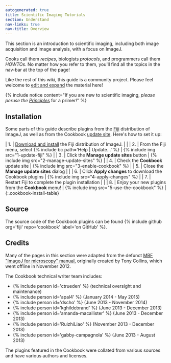 ```yaml
---
autogenerated: true
title: Scientific Imaging Tutorials
section: Understand
nav-links: true
nav-title: Overview
---
```


This section is an introduction to scientific imaging, including both
image acquisition and image analysis, with a focus on ImageJ.

Cooks call them *recipes*, biologists *protocols*, and programmers call them
*HOWTOs*. No matter how you refer to them, you'll find all the topics in the
nav-bar at the top of the page!

Like the rest of this wiki, this guide is a community project.
Please feel welcome to [edit and expand](/help/editing) the material here!

{% include notice content="If you are new to scientific imaging,
  *please peruse the [Principles](/imaging/principles)* for a primer!" %}

## Installation

Some parts of this guide describe plugins from the [Fiji](/software/fiji)
distribution of ImageJ, as well as from the Cookbook
[update site](/update-sites). Here's how to set it up:

<style>
  .cookbook-install-table { width: auto; }
  .cookbook-install-table img { max-width: 400px; max-height: 200px; }
</style>

| 1. | [Download and install](/fiji/downloads) the Fiji distribution of ImageJ. |                                               |
| 2. | From the Fiji menu, select {% include bc path='Help | Update...' %}      | {% include img src="1-update-fiji" %}         |
| 3. | Click the **Manage update sites** button                                 | {% include img src="2-manage-update-sites" %} |
| 4. | Check the **Cookbook** update site                                       | {% include img src="3-enable-cookbook" %}     |
| 5. | Close the **Manage update sites** dialog                                 |                                               |
| 6. | Click **Apply changes** to download the Cookbook plugins                 | {% include img src="4-apply-changes" %}       |
| 7. | Restart Fiji to complete the plugin installation                         |                                               |
| 8. | Enjoy your new plugins from the **Cookbook** menu!                       | {% include img src="5-use-the-cookbook" %}    |
{:.cookbook-install-table}

## Source

The source code of the Cookbook plugins can be found
{% include github org='fiji' repo='cookbook' label='on GitHub' %}.

## Credits

Many of the pages in this section were adapted from the defunct
[MBF "ImageJ for microscopy" manual](/software/mbf-imagej), originally
created by Tony Collins, which went offline in November 2012.

The Cookbook technical writer team includes:

-   {% include person id='ctrueden' %} (technical oversight and maintenance)
-   {% include person id='apal4' %} (January 2014 - May 2015)
-   {% include person id='dscho' %} (June 2013 - November 2014)
-   {% include person id='kghildebrand' %} (June 2013 - December 2013)
-   {% include person id='amanda-macallister' %} (June 2013 - December 2013)
-   {% include person id='RuizhiLiao' %} (November 2013 - December 2013)
-   {% include person id='gabby-campagnola' %} (June 2013 - August 2013)

The plugins featured in the Cookbook were collated from various sources and
have various authors and licenses.
